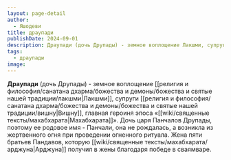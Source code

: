 ```yaml
---
layout: page-detail
author:
  - Яшодеви
title: драупади
publishDate: 2024-09-01
description: Драупади (дочь Друпады) - земное воплощение Лакшми, супруги Вишну, главная героиня эпоса «Махабхарата». Дочь царя Панчалов Друпады, поэтому ее родовое имя - Панчали, она не рождалась, а возникла из жертвенного огня при проведении огненного ритуала. Жена пяти братьев Пандавов, которую Арджуна получил в жены благодаря победе в сваямваре.
tags:
  - драупади
image:
---
```

**Драупади** (дочь Друпады) - земное воплощение [[религия и философия/санатана дхарма/божества и демоны/божества и святые нашей традиции/лакшми|Лакшми]], супруги [[религия и философия/санатана дхарма/божества и демоны/божества и святые нашей традиции/вишну|Вишну]], главная героиня эпоса «[[wiki/священные тексты/махабхарата|Махабхарата]]». Дочь царя Панчалов Друпады, поэтому ее родовое имя - Панчали, она не рождалась, а возникла из жертвенного огня при проведении огненного ритуала. Жена пяти братьев Пандавов, которую [[wiki/священные тексты/махабхарата/арджуна|Арджуна]] получил в жены благодаря победе в сваямваре.

